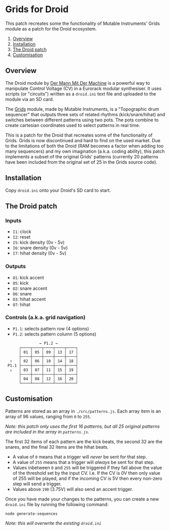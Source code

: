 # Grids for Droid

This patch recreates some the functionality of Mutable Instruments' Grids module as a patch for the Droid ecosystem.

1. [Overview](#overview)
2. [Installation](#installation)
3. [The Droid patch](#the-droid-patch)
4. [Customisation](#customisation)

## Overview

The Droid module by [Der Mann Mit Der Machine](https://shop.dermannmitdermaschine.de/pages/droid-universal-cv-processor) is a powerful way to manipulate Control Voltage (CV) in a Eurorack modular synthesiser. It uses scripts (or "circuits") written as a `droid.ini` text file and uploaded to the module via an SD card.

The [Grids](https://mutable-instruments.net/modules/grids/) module, made by Mutable Instruments, is a "Topographic drum sequencer" that outputs three sets of related rhythms (kick/snare/hihat) and switches between different patterns using two pots. The pots combine to create cartesian coordinates used to select patterns in real time.

This is a patch for the Droid that recreates some of the functionality of Grids. Grids is now discontinued and hard to find on the used market. Due to the limitations of both the Droid (RAM becomes a factor when adding too many sequencers) and my own imagination (a.k.a. coding ability), this patch implements a subset of the original Grids' patterns (currently 20 patterns have been included from the original set of 25 in the Grids source code). 

## Installation

Copy `droid.ini` onto your Droid's SD card to start.

## The Droid patch

### Inputs

-   `I1`: clock
-   `I2`: reset
-   `I5`: kick density (0v - 5v)
-   `I6`: snare density (0v - 5v)
-   `I7`: hihat density (0v - 5v)

### Outputs

-   `O1`: kick accent
-   `O5`: kick
-   `O2`: snare accent
-   `O6`: snare
-   `O3`: hihat accent
-   `O7`: hihat

### Controls (a.k.a. grid navigation)

-   `P1.1`: selects pattern row (4 options)
-   `P1.2`: selects pattern column (5 options)

```
               ← P1.2 →
      ┌────┬────┬────┬────┬────┐
      │ 01 │ 05 │ 09 │ 13 │ 17 │
      ├────┼────┼────┼────┼────┤
  ↑   │ 02 │ 06 │ 10 │ 14 │ 18 │
 P1.1 ├────┼────┼────┼────┼────┤
  ↓   │ 03 │ 07 │ 11 │ 15 │ 19 │
      ├────┼────┼────┼────┼────┤
      │ 04 │ 08 │ 12 │ 16 │ 20 │
      └────┴────┴────┴────┴────┘
```

## Customisation

Patterns are stored as an array in `./src/patterns.js`. Each array item is an array of 96 values, ranging from `0` to `255`.

*Note: this patch only uses the first 16 patterns, but all 25 original patterns are included in the array in `patterns.js`.*

The first 32 items of each pattern are the kick beats, the second 32 are the snares, and the final 32 items are the hihat beats.

* A value of `0` means that a trigger will *never* be sent for that step.
* A value of `255` means that a trigger will *always* be sent for that step.
* Values inbetween `0` and `255` will be triggered if they fall above the value of the threshold set by the input CV. I.e. If the CV is 0V then only value of 255 will be played, and if the incoming CV is 5V then every non-zero step will send a trigger.
* Values above `190` (3.75V) will also send an accent trigger.

Once you have made your changes to the patterns, you can create a new `droid.ini` file by running the following command:

```
node generate-sequences
```

*Note: this will overwrite the existing `droid.ini`*